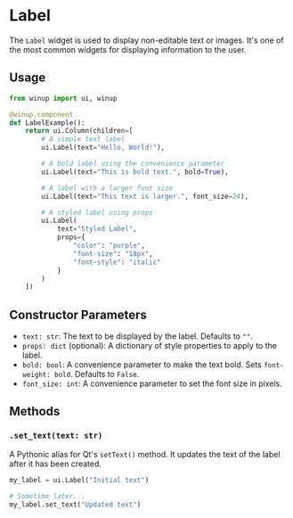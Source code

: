# Label

The `Label` widget is used to display non-editable text or images. It's one of the most common widgets for displaying information to the user.

## Usage

```python
from winup import ui, winup

@winup.component
def LabelExample():
    return ui.Column(children=[
        # A simple text label
        ui.Label(text="Hello, World!"),

        # A bold label using the convenience parameter
        ui.Label(text="This is bold text.", bold=True),

        # A label with a larger font size
        ui.Label(text="This text is larger.", font_size=24),

        # A styled label using props
        ui.Label(
            text="Styled Label",
            props={
                "color": "purple",
                "font-size": "18px",
                "font-style": "italic"
            }
        )
    ])
```

## Constructor Parameters

- `text: str`: The text to be displayed by the label. Defaults to `""`.
- `props: dict` (optional): A dictionary of style properties to apply to the label.
- `bold: bool`: A convenience parameter to make the text bold. Sets `font-weight: bold`. Defaults to `False`.
- `font_size: int`: A convenience parameter to set the font size in pixels.

## Methods

### `.set_text(text: str)`

A Pythonic alias for Qt's `setText()` method. It updates the text of the label after it has been created.

```python
my_label = ui.Label("Initial text")

# Sometime later...
my_label.set_text("Updated text")
``` 